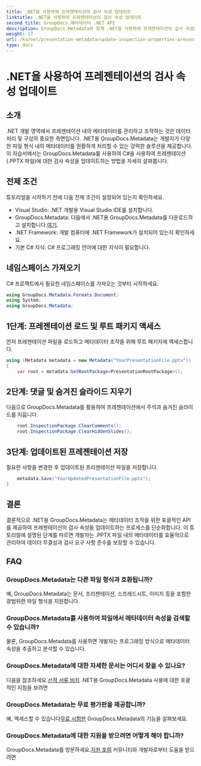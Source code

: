 ```yaml
---
title: .NET을 사용하여 프레젠테이션의 검사 속성 업데이트
linktitle: .NET을 사용하여 프레젠테이션의 검사 속성 업데이트
second_title: GroupDocs.메타데이터 .NET API
description: GroupDocs.Metadata와 함께 .NET을 사용하여 프레젠테이션의 검사 속성을 업데이트하는 방법을 알아보세요. .PPTX 파일에 대한 쉽고 효율적인 메타데이터 조작.
weight: 17
url: /ko/net/presentation-metadata/update-inspection-properties-presentations/
type: docs
---
```

# .NET을 사용하여 프레젠테이션의 검사 속성 업데이트

## 소개
.NET 개발 영역에서 프레젠테이션 내의 메타데이터를 관리하고 조작하는 것은 데이터 처리 및 구성의 중요한 측면입니다. .NET용 GroupDocs.Metadata는 개발자가 다양한 파일 형식 내의 메타데이터를 원활하게 처리할 수 있는 강력한 솔루션을 제공합니다. 이 자습서에서는 GroupDocs.Metadata를 사용하여 C#을 사용하여 프레젠테이션(.PPTX 파일)에 대한 검사 속성을 업데이트하는 방법을 자세히 살펴봅니다.
## 전제 조건
튜토리얼을 시작하기 전에 다음 전제 조건이 설정되어 있는지 확인하세요.
- Visual Studio: .NET 개발용 Visual Studio IDE를 설치합니다.
-  GroupDocs.Metadata: 다음에서 .NET용 GroupDocs.Metadata를 다운로드하고 설치합니다.[여기](https://releases.groupdocs.com/metadata/net/).
- .NET Framework: 개발 컴퓨터에 .NET Framework가 설치되어 있는지 확인하세요.
- 기본 C# 지식: C# 프로그래밍 언어에 대한 지식이 필요합니다.

## 네임스페이스 가져오기
C# 프로젝트에서 필요한 네임스페이스를 가져오는 것부터 시작하세요.
```csharp
using GroupDocs.Metadata.Formats.Document;
using System;
using GroupDocs.Metadata;
```
## 1단계: 프레젠테이션 로드 및 루트 패키지 액세스
먼저 프레젠테이션 파일을 로드하고 메타데이터 조작을 위해 루트 패키지에 액세스합니다.

```csharp
using (Metadata metadata = new Metadata("YourPresentationFile.pptx"))
{
    var root = metadata.GetRootPackage<PresentationRootPackage>();
```
## 2단계: 댓글 및 숨겨진 슬라이드 지우기
다음으로 GroupDocs.Metadata를 활용하여 프레젠테이션에서 주석과 숨겨진 슬라이드를 지웁니다.

```csharp
    root.InspectionPackage.ClearComments();
    root.InspectionPackage.ClearHiddenSlides();
```
## 3단계: 업데이트된 프레젠테이션 저장
필요한 사항을 변경한 후 업데이트된 프리젠테이션 파일을 저장합니다.

```csharp
    metadata.Save("YourUpdatedPresentationFile.pptx");
}
```

## 결론
결론적으로 .NET용 GroupDocs.Metadata는 메타데이터 조작을 위한 포괄적인 API를 제공하여 프레젠테이션의 검사 속성을 업데이트하는 프로세스를 단순화합니다. 이 튜토리얼에 설명된 단계를 따르면 개발자는 .PPTX 파일 내의 메타데이터를 효율적으로 관리하여 데이터 무결성과 검사 요구 사항 준수를 보장할 수 있습니다.

## FAQ
### GroupDocs.Metadata는 다른 파일 형식과 호환됩니까?
예, GroupDocs.Metadata는 문서, 프리젠테이션, 스프레드시트, 이미지 등을 포함한 광범위한 파일 형식을 지원합니다.
### GroupDocs.Metadata를 사용하여 파일에서 메타데이터 속성을 검색할 수 있습니까?
물론, GroupDocs.Metadata를 사용하면 개발자는 프로그래밍 방식으로 메타데이터 속성을 추출하고 분석할 수 있습니다.
### GroupDocs.Metadata에 대한 자세한 문서는 어디서 찾을 수 있나요?
 다음을 참조하세요.[선적 서류 비치](https://tutorials.groupdocs.com/metadata/net/) .NET용 GroupDocs.Metadata 사용에 대한 포괄적인 지침을 보려면
### GroupDocs.Metadata는 무료 평가판을 제공합니까?
 예, 액세스할 수 있습니다[무료 시험판](https://releases.groupdocs.com/) GroupDocs.Metadata의 기능을 살펴보세요.
### GroupDocs.Metadata에 대한 지원을 받으려면 어떻게 해야 합니까?
 GroupDocs.Metadata를 방문하세요.[지원 포럼](https://forum.groupdocs.com/c/metadata/14) 커뮤니티와 개발자로부터 도움을 받으려면